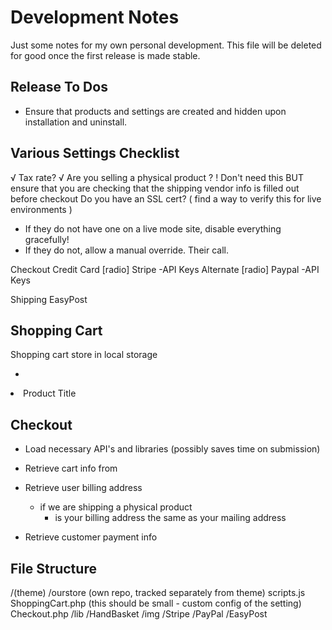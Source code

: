 # Development Notes
Just some notes for my own personal development. This file will be deleted for
good once the first release is made stable.

## Release To Dos
- Ensure that products and settings are created and hidden upon
  installation and uninstall.

## Various Settings Checklist
√ Tax rate?
√ Are you selling a physical product ?
  ! Don't need this BUT ensure that you are checking that
    the shipping vendor info is filled out before checkout
Do you have an SSL cert? ( find a way to verify this for live environments )
  - If they do not have one on a live mode site, disable everything gracefully!
  - If they do not, allow a manual override. Their call.

Checkout
  Credit Card
    [radio] Stripe
      -API Keys
  Alternate
    [radio] Paypal
      -API Keys

Shipping
  EasyPost

## Shopping Cart
   Shopping cart store in local storage

   +
   <li class="product" data-product-meta="">Product Title</li>


## Checkout

   + Load necessary API's and libraries (possibly saves time on submission)

   + Retrieve cart info from

   + Retrieve user billing address
     - if we are shipping a physical product
       - is your billing address the same as your mailing address

   + Retrieve customer payment info


## File Structure
/(theme)
  /ourstore (own repo, tracked separately from theme)
    scripts.js
    ShoppingCart.php (this should be small - custom config of the setting)
    Checkout.php
    /lib
      /HandBasket
        /img
      /Stripe
      /PayPal
      /EasyPost
